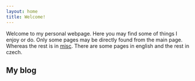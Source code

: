 ```yaml
---
layout: home
title: Welcome!
---
```


Welcome to my personal webpage. Here you may find some of things I enjoy or do. Only some pages may be directly found from the main page. Whereas the rest is in [misc](misc). There are some pages in english and the rest in czech.

## My blog